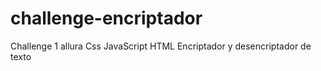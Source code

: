 # challenge-encriptador
Challenge 1 allura
Css
JavaScript
HTML
Encriptador y desencriptador de texto